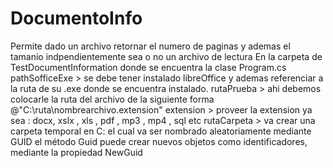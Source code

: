 # DocumentoInfo
Permite dado un archivo retornar el numero de paginas y  ademas el tamanio indpendientemente sea o no un archivo de lectura
En la carpeta de TestDocumentInformation donde se encuentra la clase Program.cs
pathSofficeExe > se debe tener instalado libreOffice y ademas referenciar a la ruta de su .exe donde se encuentra instalado.
rutaPrueba > ahi debemos colocarle la ruta del archivo de la siguiente forma @"C:\ruta\nombrearchivo.extension"
extension > proveer la extension ya sea : docx, xslx , xls , pdf , mp3 , mp4 , sql etc 
rutaCarpeta > va crear una carpeta temporal en C: el cual va ser nombrado aleatoriamente mediante GUID  el método Guid puede crear nuevos objetos como identificadores, mediante la propiedad NewGuid
